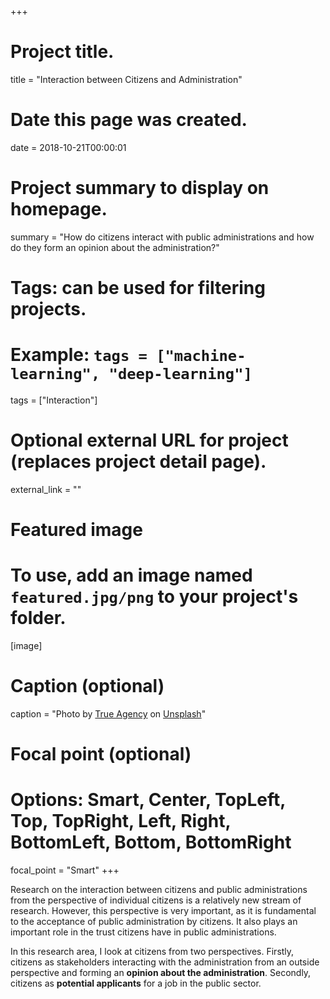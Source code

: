 +++
# Project title.
title = "Interaction between Citizens and Administration"

# Date this page was created.
date = 2018-10-21T00:00:01

# Project summary to display on homepage.
summary = "How do citizens interact with public administrations and how do they form an opinion about the administration?"

# Tags: can be used for filtering projects.
# Example: `tags = ["machine-learning", "deep-learning"]`
tags = ["Interaction"]

# Optional external URL for project (replaces project detail page).
external_link = ""

# Featured image
# To use, add an image named `featured.jpg/png` to your project's folder. 
[image]
  # Caption (optional)
  caption = "Photo by [True Agency](https://unsplash.com/@trueagency) on [Unsplash](https://unsplash.com/photos/JwP90y9wgr4)"
  
  # Focal point (optional)
  # Options: Smart, Center, TopLeft, Top, TopRight, Left, Right, BottomLeft, Bottom, BottomRight
  focal_point = "Smart"
+++


Research on the interaction between citizens and public administrations from the perspective of individual citizens is a relatively new stream of research. However, this perspective is very important, as it is fundamental to the acceptance of public administration by citizens. It also plays an important role in the trust citizens have in public administrations.

In this research area, I look at citizens from two perspectives. Firstly, citizens as stakeholders interacting with the administration from an outside perspective and forming an **opinion about the administration**. Secondly, citizens as **potential applicants** for a job in the public sector.



